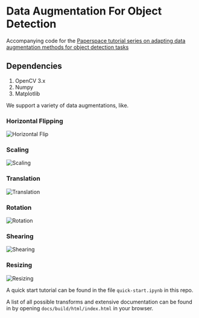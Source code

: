# Data Augmentation For Object Detection

Accompanying code for the [Paperspace tutorial series on adapting data augmentation methods for object detection tasks]()

## Dependencies
1. OpenCV 3.x
2. Numpy 
3. Matplotlib

We support a variety of data augmentations, like. 

### Horizontal Flipping 
![Horizontal Flip](https://raw.githubusercontent.com/ayooshkathuria/Data-Augmentation-for-Object-Detection/master/Images/hflip.png?token=AVrWFyRVnW0ZyyiAAjSWuewDujvpSFTkks5boLdDwA%3D%3D)
### Scaling
![Scaling](https://raw.githubusercontent.com/ayooshkathuria/Data-Augmentation-for-Object-Detection/master/Images/scale_aug.png?token=AVrWFxbzChIuUno6yOFMxo66mKtziDvwks5boLfxwA%3D%3D)

### Translation
![Translation](https://raw.githubusercontent.com/ayooshkathuria/Data-Augmentation-for-Object-Detection/master/Images/transl_aug.png?token=AVrWF7QvE4Q5tVom71L424puYpS0l9zSks5boLhKwA%3D%3D)

### Rotation
![Rotation](https://raw.githubusercontent.com/ayooshkathuria/Data-Augmentation-for-Object-Detection/master/Images/rotate.png?token=AVrWF89KGhcZzhOG9RxH1gBveXjRaQGNks5boLfbwA%3D%3D)

### Shearing 
![Shearing](https://raw.githubusercontent.com/ayooshkathuria/Data-Augmentation-for-Object-Detection/master/Images/shear_box.png?token=AVrWFxJhfYZoxI5ipwxatGMbrDoMfcwBks5boLgswA%3D%3D)

### Resizing 
![Resizing](https://raw.githubusercontent.com/ayooshkathuria/Data-Augmentation-for-Object-Detection/master/Images/resize.png?token=AVrWF2JYmMhIisAcUnTuMwQverEwuw15ks5boLgVwA%3D%3D)

A quick start tutorial can be found in the file `quick-start.ipynb` in this repo.

A list of all possible transforms and extensive documentation can be found in by opening `docs/build/html/index.html` in your browser.




